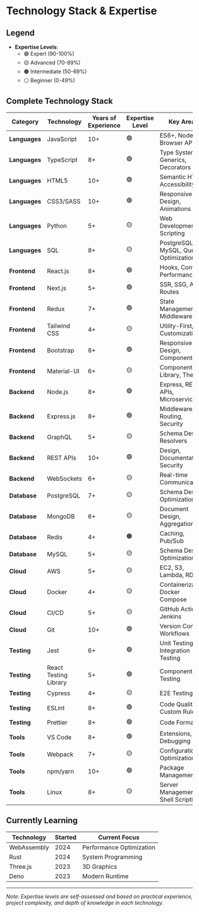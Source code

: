 # Technology Stack & Expertise

## Legend
- **Expertise Levels**:
  - 🟢 Expert (90-100%)
  - 🟡 Advanced (70-89%)
  - 🟠 Intermediate (50-69%)
  - ⚪ Beginner (0-49%)

## Complete Technology Stack

| Category | Technology | Years of Experience | Expertise Level | Key Areas |
|----------|------------|-------------------|-----------------|-----------|
| **Languages** | JavaScript | 10+ | 🟢 | ES6+, Node.js, Browser APIs |
| **Languages** | TypeScript | 8+ | 🟢 | Type System, Generics, Decorators |
| **Languages** | HTML5 | 10+ | 🟢 | Semantic HTML, Accessibility |
| **Languages** | CSS3/SASS | 10+ | 🟢 | Responsive Design, Animations |
| **Languages** | Python | 5+ | 🟡 | Web Development, Scripting |
| **Languages** | SQL | 8+ | 🟡 | PostgreSQL, MySQL, Query Optimization |
| **Frontend** | React.js | 8+ | 🟢 | Hooks, Context, Performance |
| **Frontend** | Next.js | 5+ | 🟢 | SSR, SSG, API Routes |
| **Frontend** | Redux | 7+ | 🟢 | State Management, Middleware |
| **Frontend** | Tailwind CSS | 4+ | 🟡 | Utility-First, Customization |
| **Frontend** | Bootstrap | 8+ | 🟢 | Responsive Design, Components |
| **Frontend** | Material-UI | 6+ | 🟡 | Component Library, Theming |
| **Backend** | Node.js | 8+ | 🟢 | Express, REST APIs, Microservices |
| **Backend** | Express.js | 8+ | 🟢 | Middleware, Routing, Security |
| **Backend** | GraphQL | 5+ | 🟡 | Schema Design, Resolvers |
| **Backend** | REST APIs | 10+ | 🟢 | Design, Documentation, Security |
| **Backend** | WebSockets | 6+ | 🟡 | Real-time Communication |
| **Database** | PostgreSQL | 7+ | 🟡 | Schema Design, Optimization |
| **Database** | MongoDB | 6+ | 🟡 | Document Design, Aggregation |
| **Database** | Redis | 4+ | 🟠 | Caching, Pub/Sub |
| **Database** | MySQL | 5+ | 🟡 | Schema Design, Optimization |
| **Cloud** | AWS | 5+ | 🟡 | EC2, S3, Lambda, RDS |
| **Cloud** | Docker | 4+ | 🟡 | Containerization, Docker Compose |
| **Cloud** | CI/CD | 5+ | 🟡 | GitHub Actions, Jenkins |
| **Cloud** | Git | 10+ | 🟢 | Version Control, Workflows |
| **Testing** | Jest | 6+ | 🟢 | Unit Testing, Integration Testing |
| **Testing** | React Testing Library | 5+ | 🟢 | Component Testing |
| **Testing** | Cypress | 4+ | 🟡 | E2E Testing |
| **Testing** | ESLint | 8+ | 🟢 | Code Quality, Custom Rules |
| **Testing** | Prettier | 8+ | 🟢 | Code Formatting |
| **Tools** | VS Code | 8+ | 🟢 | Extensions, Debugging |
| **Tools** | Webpack | 7+ | 🟡 | Configuration, Optimization |
| **Tools** | npm/yarn | 10+ | 🟢 | Package Management |
| **Tools** | Linux | 8+ | 🟡 | Server Management, Shell Scripting |

## Currently Learning

| Technology | Started | Current Focus |
|------------|---------|---------------|
| WebAssembly | 2024 | Performance Optimization |
| Rust | 2024 | System Programming |
| Three.js | 2023 | 3D Graphics |
| Deno | 2023 | Modern Runtime |

---

*Note: Expertise levels are self-assessed and based on practical experience, project complexity, and depth of knowledge in each technology.* 